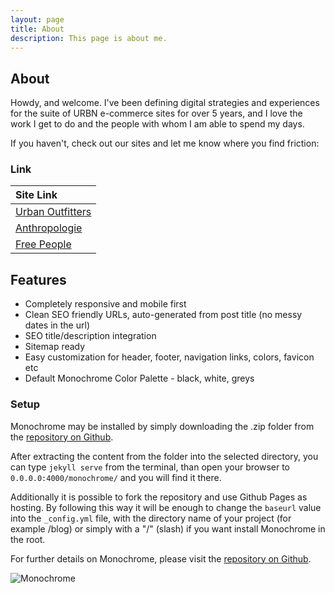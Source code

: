 ```yaml
---
layout: page
title: About
description: This page is about me.
---
```

## About
Howdy, and welcome. I've been defining digital strategies and experiences for the suite of URBN e-commerce sites for over 5 years, and I love the work I get to do and the people with whom I am able to spend my days.

If you haven't, check out our sites and let me know where you find friction:

### Link 
| Site Link |
|:--------|
| [Urban Outfitters](www.urbanoutfitters.com) |
| [Anthropologie](www.anthropologie.com) |
| [Free People](www.freepeople.com) |

## Features

- Completely responsive and mobile first
- Clean SEO friendly URLs, auto-generated from post title (no messy dates in the url)
- SEO title/description integration
- Sitemap ready
- Easy customization for header, footer, navigation links, colors, favicon etc
- Default Monochrome Color Palette - black, white, greys

### Setup

Monochrome may be installed by simply downloading the .zip folder from the [repository on Github](https://github.com/thereviewindex/monochrome/archive/master.zip).

After extracting the content from the folder into the selected directory, you can type ``jekyll serve`` from the terminal, than open your browser to ``0.0.0.0:4000/monochrome/`` and you will find it there.

Additionally it is possible to fork the repository and use Github Pages as hosting. By following this way it will be enough to change the ``baseurl`` value into the ``_config.yml`` file, with the directory name of your project (for example /blog) or simply with a "/" (slash) if you want install Monochrome in the root. 



For further details on Monochrome, please visit the [repository on Github](https://github.com/thereviewindex/monochrome/).

![Monochrome](img/monochrome01.png "monochrome")



